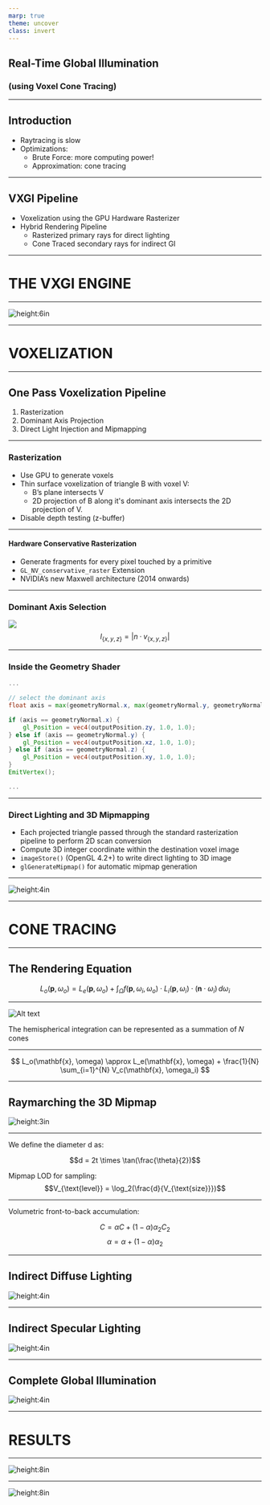 ```yaml
---
marp: true
theme: uncover
class: invert
---
```


## Real-Time Global Illumination

### (using Voxel Cone Tracing)

---

## Introduction

* Raytracing is slow
* Optimizations:
  * Brute Force: more computing power!
  * Approximation: cone tracing

--- 

## VXGI Pipeline

* Voxelization using the GPU Hardware Rasterizer
* Hybrid Rendering Pipeline
  * Rasterized primary rays for direct lighting
  * Cone Traced secondary rays for indirect GI

---

# THE VXGI ENGINE

---

![height:6in](images/ppt-loop.svg)

---

# VOXELIZATION

---

## One Pass Voxelization Pipeline

1. Rasterization
2. Dominant Axis Projection
3. Direct Light Injection and Mipmapping

---

### Rasterization

* Use GPU to generate voxels
* Thin surface voxelization of triangle B with voxel V:
  * B’s plane intersects V
  * 2D projection of B along it's dominant axis intersects the 2D projection of V.
* Disable depth testing (z-buffer)

---

#### Hardware Conservative Rasterization

* Generate fragments for every pixel touched by a primitive
* `GL_NV_conservative_raster` Extension
* NVIDIA’s new Maxwell architecture (2014 onwards)

---

### Dominant Axis Selection

![](images/ppt-das.png)
$$l_{\{x,y,z\}} = |n · v_{\{x,y,z\}} |$$

---

### Inside the Geometry Shader

```glsl
...

// select the dominant axis
float axis = max(geometryNormal.x, max(geometryNormal.y, geometryNormal.z));

if (axis == geometryNormal.x) {
    gl_Position = vec4(outputPosition.zy, 1.0, 1.0);
} else if (axis == geometryNormal.y) {
    gl_Position = vec4(outputPosition.xz, 1.0, 1.0);
} else if (axis == geometryNormal.z) {
    gl_Position = vec4(outputPosition.xy, 1.0, 1.0);
}
EmitVertex();

...
```

---

### Direct Lighting and 3D Mipmapping

* Each projected triangle passed through the standard rasterization pipeline to perform 2D scan conversion
* Compute 3D integer coordinate within the destination voxel image
* `imageStore()` (OpenGL 4.2+) to write direct lighting to 3D image
* `glGenerateMipmap()` for automatic mipmap generation

---

![height:4in](images/ppt-vox-pipe.png)

---

# CONE TRACING

---

## The Rendering Equation

$$ L_o(\mathbf{p}, \omega_o) = L_e(\mathbf{p}, \omega_o) + \int_{\Omega} f(\mathbf{p}, \omega_i, \omega_o) \cdot L_i(\mathbf{p}, \omega_i) \cdot (\mathbf{n} \cdot \omega_i) \, d\omega_i
$$

---

![Alt text](images/ppt-ao.png)

The hemispherical integration can be represented as a summation of 𝑁 cones

---

$$
L_o(\mathbf{x}, \omega) \approx L_e(\mathbf{x}, \omega) + \frac{1}{N} \sum_{i=1}^{N} V_c(\mathbf{x}, \omega_i)
$$

---

## Raymarching the 3D Mipmap

![height:3in](images/ppt-cone.png)

---

We define the diameter d as:

$$d = 2t \times \tan(\frac{\theta}{2})$$

Mipmap LOD for sampling:
$$V_{\text{level}} = \log_2(\frac{d}{V_{\text{size}}})$$

---

Volumetric front-to-back accumulation:

$$C = \alpha C + (1 - \alpha)\alpha_2C_2$$
$$\alpha = \alpha + (1 - \alpha)\alpha_2$$

---

## Indirect Diffuse Lighting

![height:4in](images/ppt-diffuse.png)

---

## Indirect Specular Lighting

![height:4in](images/ppt-specular.png)

---

## Complete Global Illumination

![height:4in](images/ppt-brdf.png)

---

# RESULTS

---

![height:8in](images/ppt-result.jpg)

---

![height:8in](images/ppt-emissive.jpg)
